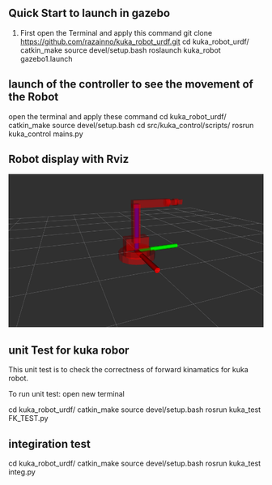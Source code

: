 



## Quick Start to launch in gazebo 
1)  First open the Terminal and apply this command
        git clone https://github.com/razainno/kuka_robot_urdf.git
        cd kuka_robot_urdf/
        catkin_make
        source devel/setup.bash 
        roslaunch kuka_robot gazebo1.launch 

## launch of the controller to see the movement of the Robot
   open the terminal and apply these command 
        cd kuka_robot_urdf/
        catkin_make
        source devel/setup.bash
        cd src/kuka_control/scripts/
        rosrun kuka_control mains.py



## Robot display with Rviz 
![](kuka_robot.png)



## unit Test for kuka robor

This unit test is to  check the correctness of forward kinamatics  for kuka robot.

To run unit test:
open new terminal 

cd kuka_robot_urdf/
        catkin_make
        source devel/setup.bash
        rosrun kuka_test FK_TEST.py

## integiration test
cd kuka_robot_urdf/
        catkin_make
        source devel/setup.bash
        rosrun kuka_test integ.py










